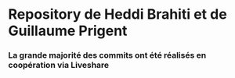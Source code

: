 # Repository de Heddi Brahiti et de Guillaume Prigent

### La grande majorité des commits ont été réalisés en coopération via Liveshare